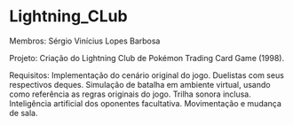 # Lightning_CLub

Membros: Sérgio Vinícius Lopes Barbosa

Projeto: Criação do Lightning Club de Pokémon Trading Card Game (1998).

Requisitos:
Implementação do cenário original do jogo.
Duelistas com seus respectivos deques.
Simulação de batalha em ambiente virtual, usando como referência as regras originais do jogo.
Trilha sonora inclusa.
Inteligência artificial dos oponentes facultativa.
Movimentação e mudança de sala.
